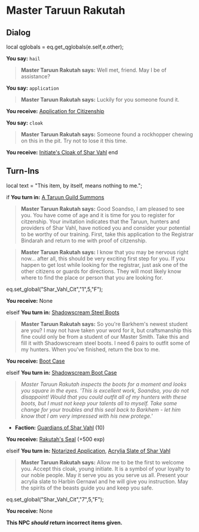 # Master Taruun Rakutah
## Dialog

local qglobals = eq.get_qglobals(e.self,e.other);

**You say:** `hail`



>**Master Taruun Rakutah says:** Well met, friend. May I be of assistance?

**You say:** `application`



>**Master Taruun Rakutah says:** Luckily for you someone found it.


**You receive:**  [Application for Citizenship](/item/2873)

**You say:** `cloak`



>**Master Taruun Rakutah says:** Someone found a rockhopper chewing on this in the pit. Try not to lose it this time.


**You receive:**  [Initiate's Cloak of Shar Vahl](/item/2878)
end

## Turn-Ins



local text = "This item, by itself, means nothing to me.";



if **You turn in:** [A Taruun Guild Summons](/item/18554)


>**Master Taruun Rakutah says:** Good Soandso, I am pleased to see you. You have come of age and it is time for you to register for citzenship. Your invitation indicates that the Taruun, hunters and providers of Shar Vahl, have noticed you and consider your potential to be worthy of our training. First, take this application to the Registrar Bindarah and return to me with proof of citzenship.


>**Master Taruun Rakutah says:** I know that you may be nervous right now... after all, this should be very exciting first step for you. If you happen to get lost while looking for the registrar, just ask one of the other citizens or guards for directions. They will most likely know where to find the place or person that you are looking for.


eq.set_global("Shar_Vahl_Cit","1",5,"F");


 **You receive:** None 

elseif **You turn in:** [Shadowscream Steel Boots](/item/29828)


>**Master Taruun Rakutah says:** So you're Barkhem's newest student are you? I may not have taken your word for it, but craftsmanship this fine could only be from a student of our Master Smith. Take this and fill it with Shadowscream steel boots. I need 6 pairs to outfit some of my hunters. When you've finished, return the box to me.


 **You receive:**  [Boot Case](/item/17499) 

elseif **You turn in:** [Shadowscream Boot Case](/item/29825)


>*Master Taruun Rakutah inspects the boots for a moment and looks you square in the eyes. 'This is excellent work, Soandso, you do not disappoint! Would that you could outfit all of my hunters with these boots, but I must not keep your talents all to myself. Take some change for your troubles and this seal back to Barkhem - let him know that I am very impressed with his new protege.'*


* __Faction:__ [Guardians of Shar Vahl](/faction/1513) (10)


 **You receive:**  [Rakutah's Seal](/item/29826) (+500 exp)

elseif **You turn in:** [Notarized Application](/item/2897), [Acrylia Slate of Shar Vahl](/item/2877)


>**Master Taruun Rakutah says:** Allow me to be the first to welcome you. Accept this cloak, young initiate. It is a symbol of your loyalty to our noble people. May it serve you as you serve us all. Present your acrylia slate to Harbin Gernawl and he will give you instruction. May the spirits of the beasts guide you and keep you safe.


eq.set_global("Shar_Vahl_Cit","7",5,"F");


 **You receive:** None 

**This NPC *should* return incorrect items given.**





